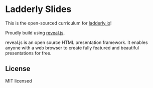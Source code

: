 # Ladderly Slides

This is the open-sourced curriculum for [ladderly.io](https://ladderly.io)!

Proudly build using [reveal.js](https://revealjs.com).

reveal.js is an open source HTML presentation framework. It enables anyone with a web browser to create fully featured and beautiful presentations for free.

## License

MIT licensed

